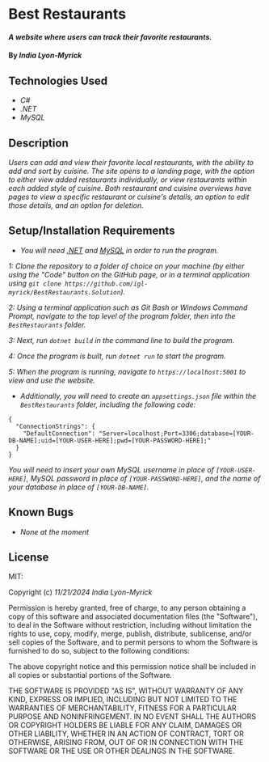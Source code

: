 # Best Restaurants

#### _A website where users can track their favorite restaurants._

#### By _**India Lyon-Myrick**_

## Technologies Used

* _C#_
* _.NET_
* _MySQL_

## Description

_Users can add and view their favorite local restaurants, with the ability to add and sort by cuisine. The site opens to a landing page, with the option to either view added restaurants individually, or view restaurants within each added style of cuisine. Both restaurant and cuisine overviews have pages to view a specific restaurant or cuisine's details, an option to edit those details, and an option for deletion._

## Setup/Installation Requirements

* _You will need [.NET](`https://dotnet.microsoft.com/en-us/download/dotnet/6.0`) and [MySQL](`https://downloads.mysql.com/archives/get/p/25/file/mysql-installer-web-community-8.0.19.0.msi`) in order to run the program._

_1: Clone the repository to a folder of choice on your machine (by either using the "Code" button on the GitHub page, or in a terminal application using `git clone https://github.com/igl-myrick/BestRestaurants.Solution`)._

_2: Using a terminal application such as Git Bash or Windows Command Prompt, navigate to the top level of the program folder, then into the `BestRestaurants` folder._

_3: Next, run `dotnet build` in the command line to build the program._

_4: Once the program is built, run `dotnet run` to start the program._

_5: When the program is running, navigate to `https://localhost:5001` to view and use the website._

* _Additionally, you will need to create an `appsettings.json` file within the `BestRestaurants` folder, including the following code:_

```
{
  "ConnectionStrings": {
    "DefaultConnection": "Server=localhost;Port=3306;database=[YOUR-DB-NAME];uid=[YOUR-USER-HERE];pwd=[YOUR-PASSWORD-HERE];"
  }
}
```

_You will need to insert your own MySQL username in place of `[YOUR-USER-HERE]`, MySQL password in place of `[YOUR-PASSWORD-HERE]`, and the name of your database in place of `[YOUR-DB-NAME]`._

## Known Bugs

* _None at the moment_

## License

MIT:

Copyright (c) _11/21/2024_ _India Lyon-Myrick_

Permission is hereby granted, free of charge, to any person obtaining a copy of this software and associated documentation files (the "Software"), to deal in the Software without restriction, including without limitation the rights to use, copy, modify, merge, publish, distribute, sublicense, and/or sell copies of the Software, and to permit persons to whom the Software is furnished to do so, subject to the following conditions:

The above copyright notice and this permission notice shall be included in all copies or substantial portions of the Software.

THE SOFTWARE IS PROVIDED "AS IS", WITHOUT WARRANTY OF ANY KIND, EXPRESS OR IMPLIED, INCLUDING BUT NOT LIMITED TO THE WARRANTIES OF MERCHANTABILITY, FITNESS FOR A PARTICULAR PURPOSE AND NONINFRINGEMENT. IN NO EVENT SHALL THE AUTHORS OR COPYRIGHT HOLDERS BE LIABLE FOR ANY CLAIM, DAMAGES OR OTHER LIABILITY, WHETHER IN AN ACTION OF CONTRACT, TORT OR OTHERWISE, ARISING FROM, OUT OF OR IN CONNECTION WITH THE SOFTWARE OR THE USE OR OTHER DEALINGS IN THE SOFTWARE.